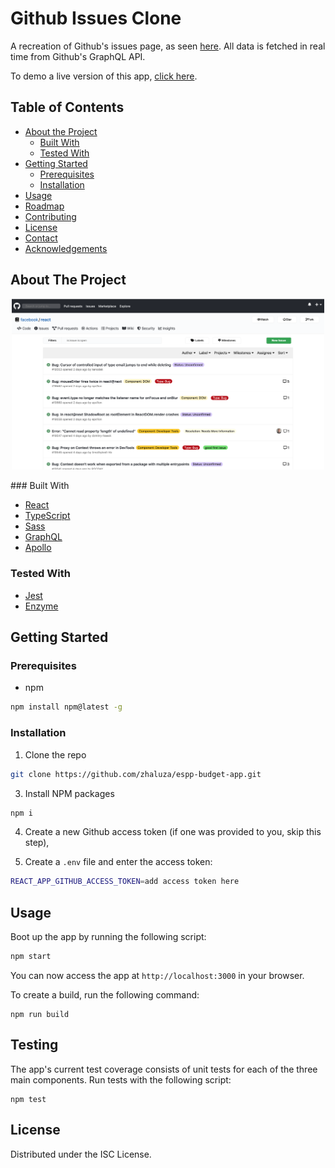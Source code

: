 # Github Issues Clone

A recreation of Github's issues page, as seen
[here](https://github.com/facebook/react/issues). All data is fetched in real time from Github's GraphQL API.

To demo a live version of this app,
[click here](https://flamboyant-leakey-d44728.netlify.app/).

<!-- TABLE OF CONTENTS -->

## Table of Contents

-   [About the Project](#about-the-project)
    -   [Built With](#built-with)
    -   [Tested With](#tested-with)
-   [Getting Started](#getting-started)
    -   [Prerequisites](#prerequisites)
    -   [Installation](#installation)
-   [Usage](#usage)
-   [Roadmap](#roadmap)
-   [Contributing](#contributing)
-   [License](#license)
-   [Contact](#contact)
-   [Acknowledgements](#acknowledgements)

<!-- ABOUT THE PROJECT -->

## About The Project

<p align="center">
    <img width="500" src="https://github.com/zhaluza/ds-github-issues-page/blob/master/screenshots/screenshot1.png?raw=true">
</p>
### Built With

-   [React](https://reactjs.org/)
-   [TypeScript](https://www.typescriptlang.org/)
-   [Sass](https://sass-lang.com/)
-   [GraphQL](https://graphql.org/)
-   [Apollo](https://www.apollographql.com/)

### Tested With

-   [Jest](https://jestjs.io/)
-   [Enzyme](https://enzymejs.github.io/enzyme/)
<!-- GETTING STARTED -->

## Getting Started

### Prerequisites

-   npm

```sh
npm install npm@latest -g
```

### Installation

1. Clone the repo

```sh
git clone https://github.com/zhaluza/espp-budget-app.git
```

3. Install NPM packages

```sh
npm i
```

4. Create a new Github access token (if one was provided to you, skip this step),

5. Create a `.env` file and enter the access token:

```sh
REACT_APP_GITHUB_ACCESS_TOKEN=add access token here
```

<!-- USAGE EXAMPLES -->

## Usage

Boot up the app by running the following script:

```sh
npm start
```

You can now access the app at `http://localhost:3000` in your browser.

To create a build, run the following
command:

```
npm run build
```

## Testing

The app's current test coverage consists of unit tests for each of the three
main components. Run tests with the following script:

```
npm test
```

## License

Distributed under the ISC License.
